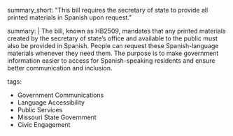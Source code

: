 summary_short: "This bill requires the secretary of state to provide all printed materials in Spanish upon request."

summary: |
  The bill, known as HB2509, mandates that any printed materials created by the secretary of state’s office and available to the public must also be provided in Spanish. People can request these Spanish-language materials whenever they need them. The purpose is to make government information easier to access for Spanish-speaking residents and ensure better communication and inclusion.

tags:
  - Government Communications
  - Language Accessibility
  - Public Services
  - Missouri State Government
  - Civic Engagement
